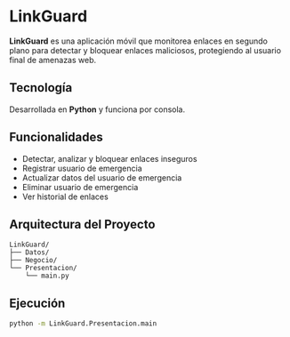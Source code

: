 # LinkGuard

**LinkGuard** es una aplicación móvil que monitorea enlaces en segundo plano para detectar y bloquear enlaces maliciosos, protegiendo al usuario final de amenazas web.

## Tecnología
Desarrollada en **Python** y funciona por consola.

## Funcionalidades
- Detectar, analizar y bloquear enlaces inseguros
- Registrar usuario de emergencia
- Actualizar datos del usuario de emergencia
- Eliminar usuario de emergencia
- Ver historial de enlaces

## Arquitectura del Proyecto
```
LinkGuard/
├── Datos/
├── Negocio/
└── Presentacion/
    └── main.py
```

## Ejecución
```bash
python -m LinkGuard.Presentacion.main
```
